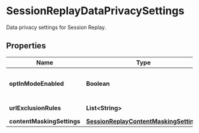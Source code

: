 

# SessionReplayDataPrivacySettings

Data privacy settings for Session Replay.

## Properties

| Name | Type | Description | Notes |
|------------ | ------------- | ------------- | -------------|
|**optInModeEnabled** | **Boolean** | If &#x60;true&#x60;, session recording is disabled until JavaScriptAPI &#x60;dtrum.enableSessionReplay()&#x60; is called. |  [optional] |
|**urlExclusionRules** | **List&lt;String&gt;** | A list of URLs to be excluded from recording. |  [optional] |
|**contentMaskingSettings** | [**SessionReplayContentMaskingSettings**](SessionReplayContentMaskingSettings.md) |  |  [optional] |



